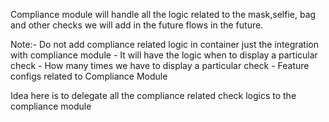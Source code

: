 Compliance module will handle all the logic related to the mask,selfie, bag and other checks we will add in the future flows in the future.

Note:- Do not add compliance related logic in container just the integration with compliance module
    - It will have the logic when to display a particular check
    - How many times we have to display a particular check
    - Feature configs related to Compliance Module

Idea here is to delegate all the compliance related check logics to the compliance module